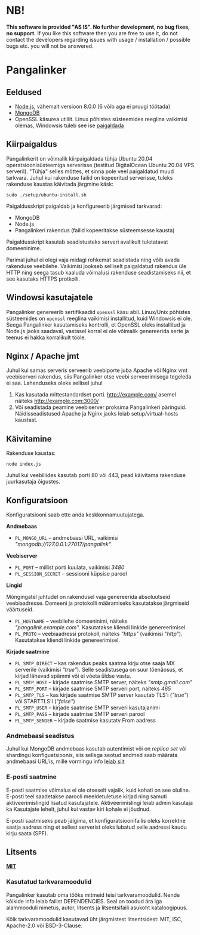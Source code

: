 # NB!

**This software is provided "AS IS". No further development, no bug fixes, no support.** If you like this software then you are free to use it, do not contact the developers regarding issues with usage / installation / possible bugs etc. you will not be answered.

# Pangalinker

## Eeldused

-   [Node.js](http://nodejs.org/), vähemalt versioon 8.0.0 (6 võib aga ei pruugi töötada)
-   [MongoDB](http://www.mongodb.org/)
-   OpenSSL käsurea utiliit. Linux põhistes süsteemides reeglina vaikimisi olemas, Windowsis tuleb see ise [paigaldada](https://blog.didierstevens.com/2015/03/30/howto-make-your-own-cert-with-openssl-on-windows/)

## Kiirpaigaldus

Pangalinkerit on võimalik kiirpaigaldada tühja Ubuntu 20.04 operatsioonisüsteemiga serverisse (testitud DigitalOcean Ubuntu 20.04 VPS serveril). "Tühja" selles mõttes, et sinna pole veel paigaldatud muud tarkvara. Juhul kui rakenduse failid on kopeeritud serverisse, tuleks rakenduse kaustas käivitada järgmine käsk:

    sudo ./setup/ubuntu-install.sh

Paigaldusskript paigaldab ja konfigureerib järgmised tarkvarad:

-   MongoDB
-   Node.js
-   Pangalinkeri rakendus (failid kopeeritakse süsteemsesse kausta)

Paigaldusskript kasutab seadistusteks serveri avalikult tuletatavat domeeninime.

Parimal juhul ei olegi vaja midagi rohkemat seadistada ning võib avada rakenduse veebilehe. Vaikimisi jookseb selliselt paigaldatud rakendus üle HTTP ning seega tasub kaaluda võimalusi rakenduse seadistamiseks nii, et see kasutaks HTTPS protkolli.

## Windowsi kasutajatele

Pangalinker genereerib sertifikaadid `openssl` käsu abil. Linux/Unix põhistes süsteemides on `openssl` reeglina vaikimisi installitud, kuid Windowsis ei ole. Seega Pangalinker kasutamiseks kontrolli, et OpenSSL oleks installitud ja Node.js jaoks saadaval, vastasel korral ei ole võimalik genereerida serte ja teenus ei hakka korralikult tööle.

## Nginx / Apache jmt

Juhul kui samas serveris serveerib veebiporte juba Apache või Nginx vmt veebiserveri rakendus, siis Pangalinker otse veebi serveerimisega tegeleda ei saa. Lahenduseks oleks sellisel juhul

1.  Kas kasutada mittestandardset porti. http://example.com/ asemel näiteks http://example.com:3000/
2.  Või seadistada peamine veebiserver proksima Pangalinkeri päringuid. Näidisseadistused Apache ja Nginx jaoks leiab setup/virtual-hosts kaustast.

## Käivitamine

Rakenduse kaustas:

    node index.js

Juhul kui veebiliides kasutab porti 80 või 443, pead käivitama rakenduse juurkasutaja õigustes.

## Konfiguratsioon

Konfiguratsiooni saab ette anda keskkonnamuutujatega.

**Andmebaas**

-   `PL_MONGO_URL` – andmebaasi URL, vaikimisi _"mongodb://127.0.0.1:27017/pangalink"_

**Veebiserver**

-   `PL_PORT` – millist porti kuulata, vaikimisi _3480_
-   `PL_SESSION_SECRET` – sessiooni küpsise parool

**Lingid**

Mõngingatel juhtudel on rakendusel vaja genereerida absoluutseid veebiaadresse. Domeeni ja protokolli määramiseks kasutatakse järgmiseid väärtuseid.

-   `PL_HOSTNAME` – veebilehe domeeninimi, näiteks _"pangalink.example.com"_. Kasutatakse kliendi linkide genereerimisel.
-   `PL_PROTO` – veebiaadressi protokoll, näiteks _"https"_ (vaikimisi _"http"_). Kasutatakse kliendi linkide genereerimisel.

**Kirjade saatmine**

-   `PL_SMTP_DIRECT` – kas rakendus peaks saatma kirju otse saaja MX serverile (vaikimisi _"true"_). Selle seadistusega on suur tõenäosus, et kirjad lähevad spämmi või ei võeta üldse vastu.
-   `PL_SMTP_HOST` – kirjade saatmise SMTP server, näiteks _"smtp.gmail.com"_
-   `PL_SMTP_PORT` – kirjade saatmise SMTP serveri port, näiteks _465_
-   `PL_SMTP_TLS` – kas kirjade saatmise SMTP server kasutab TLS'i (_"true"_) või STARTTLS'i (_"false"_)
-   `PL_SMTP_USER` – kirjade saatmise SMTP serveri kasutajanimi
-   `PL_SMTP_PASS` – kirjade saatmise SMTP serveri parool
-   `PL_SMTP_SENDER` – kirjade saatmise kasutatv From aadress

### Andmebaasi seadistus

Juhul kui MongoDB andmebaas kasutab autentimist või on _replica set_ või shardingu konfiguatsioonis, siis sellega seotud andmed saab määrata andmebaasi URL'is, mille vormingu info [leiab siit](https://docs.mongodb.com/manual/reference/connection-string/)

### E-posti saatmine

E-posti saatmise võimalus ei ole otseselt vajalik, kuid kohati on see oluline. E-posti teel saadetakse parooli meeldetuletuse kirjad ning samuti aktiveerimislingid lisatud kasutajatele. Aktiveerimislingi leiab admin kasutaja ka Kasutajate lehelt, juhul kui vastav kiri kohale ei jõudnud.

E-posti saatmiseks peab jälgima, et konfiguratsioonifailis oleks korrektne saatja aadress ning et sellest serverist oleks lubatud selle aadressi kaudu kirju saata (SPF).

## Litsents

**[MIT](./LICENSE)**

### Kasutatud tarkvaramoodulid

Pangalinker kasutab oma tööks mitmeid teisi tarkvaramoodulid. Nende kõikide info leiab failist DEPENDENCIES. Seal on toodud ära iga alammooduli nimetus, autor, litsents ja litsentsifaili asukoht kataloogipuus.

Kõik tarkvaramoodulid kasutavad üht järgmistest litsentsidest: MIT, ISC, Apache-2.0 või BSD-3-Clause.
